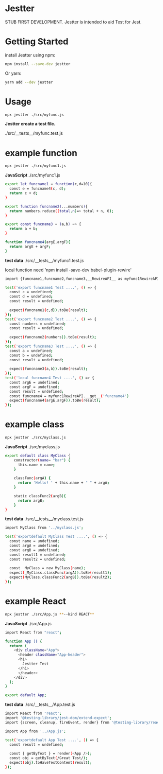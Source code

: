 # Jestter
STUB FIRST DEVELOPMENT. Jestter is intended to aid Test for Jest.

# Getting Started
install Jestter using npm:
```bash
npm install --save-dev jestter
```
Or yarn:
```bash
yarn add --dev jestter
```

# Usage
```bash
npx jestter ./src/myfunc.js
```
**Jestter create a test file.**

  ./src/\_\_tests\_\_/myfunc.test.js

# example function
```bash
npx jestter ./src/myfunc1.js
```

**JavaScript** ./src/myfunc1.js
```bash
export let funcname1 = function(c,d=10){
  const e = funcname4(c, d);
  return c + d;
}

export function funcname2(...numbers){
  return numbers.reduce((total,n)=> total + n, 0);
}

export const funcname3 = (a,b) => {
  return a + b;
}

function funcname4(argE,argF){
  return argE + argF;
}
```

**test data** ./src/\_\_tests\_\_/myfunc1.test.js

local function need 'npm install -save-dev babel-plugin-rewire'
```bash
import {funcname1,funcname2,funcname3,__RewireAPI__ as myfunc1RewireAPI} from '../myfunc1.js';

test('export funcname1 Test ....', () => {
  const c = undefined;
  const d = undefined;
  const result = undefined;
  
  expect(funcname1(c,d)).toBe(result);
});
test('export funcname2 Test ....', () => {
  const numbers = undefined;
  const result = undefined;
  
  expect(funcname2(numbers)).toBe(result);
});
test('export funcname3 Test ....', () => {
  const a = undefined;
  const b = undefined;
  const result = undefined;
  
  expect(funcname3(a,b)).toBe(result);
});
test('local funcname4 Test ....', () => {
  const argE = undefined;
  const argF = undefined;
  const result = undefined;
  const funcname4 = myfunc1RewireAPI.__get__('funcname4')
  expect(funcname4(argE,argF)).toBe(result);
});
```

# example class
```bash
npx jestter ./src/myclass.js
```

**JavaScript** ./src/myclass.js
```bash
export default class MyClass {
    constructor(name= "bar") {
      this.name = name;
    }
  
    classFunc(argA) {
      return 'Hello! ' + this.name + " " + argA;
    }

    static classFunc2(argB){
      return argB;
    }
}
```

**test data** ./src/\_\_tests\_\_/myclass.test.js
```bash
import MyClass from '../myclass.js';

test('exportdefault MyClass Test ....', () => {
  const name = undefined;
  const argA = undefined;
  const argB = undefined;
  const result1 = undefined;
  const result2 = undefined;
  
  const _MyClass = new MyClass(name);
  expect(_MyClass.classFunc(argA)).toBe(result1);
  expect(MyClass.classFunc2(argB)).toBe(result2);
});
```

# example React
```bash
npx jestter ./src/App.js **--kind REACT**
```
**JavaScript** ./src/App.js
```bash
import React from "react";

function App () {
  return (
    <div className="App">
      <header className="App-header">
	  <h1>
	    Jestter Test
	  </h1>
      </header>
    </div>
  );
}

export default App;
```

**test data** ./src/\_\_tests\_\_/App.test.js
```bash
import React from 'react';
import '@testing-library/jest-dom/extend-expect';
import {screen, cleanup, fireEvent, render} from '@testing-library/react';

import App from '../App.js';

test('exportdefault App Test ....', () => {
  const result = undefined;
  
  const { getByText } = render(<App />);
  const obj = getByText(/Great Test/);
  expect(obj).toHaveTextContent(result);
});
```
